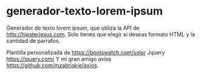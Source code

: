 # generador-texto-lorem-ipsum
Generador de texto lorem ipsum, que utiliza la API de http://hipsterjesus.com.
Solo tienes que elegir si deseas formato HTML y la cantidad de parrafos. 

Plantilla personalizada de https://bootswatch.com/solar
Jquery https://jquery.com/
Y mi gran amigo axios https://github.com/mzabriskie/axios. 


